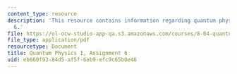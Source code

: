 ```yaml
---
content_type: resource
description: 'This resource contains information regarding quantum physics: Assignment
  6.'
file: https://ol-ocw-studio-app-qa.s3.amazonaws.com/courses/8-04-quantum-physics-i-spring-2016/eb660f9384d5af5f6eb9efc9c65b0e46_MIT8_04S16_ps6_2016.pdf
file_type: application/pdf
resourcetype: Document
title: Quantum Physics I, Assignment 6
uid: eb660f93-84d5-af5f-6eb9-efc9c65b0e46
---
```

